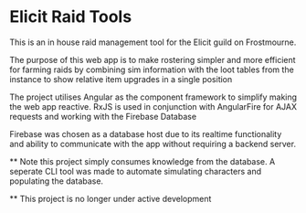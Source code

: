 # Elicit Raid Tools

This is an in house raid management tool for the Elicit guild on Frostmourne.

The purpose of this web app is to make rostering simpler and more efficient for farming raids by combining sim information with the loot tables from the instance to show relative item upgrades in a single position

The project utilises Angular as the component framework to simplify making the web app reactive.
RxJS is used in conjunction with AngularFire for AJAX requests and working with the Firebase Database

Firebase was chosen as a database host due to its realtime functionality and ability to communicate with the app without requiring a backend server.

\*\* Note this project simply consumes knowledge from the database. A seperate CLI tool was made to automate simulating characters and populating the database.

\*\* This project is no longer under active development
